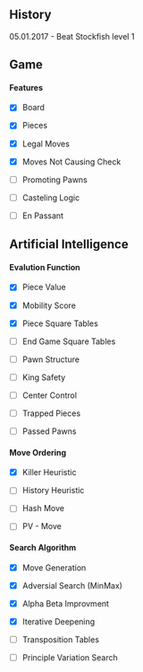 ## History

05.01.2017 - Beat Stockfish level 1


## Game
#### Features
- [x] Board
- [x] Pieces
- [x] Legal Moves
- [x] Moves Not Causing Check
- [ ] Promoting Pawns
- [ ] Casteling Logic
- [ ] En Passant


## Artificial Intelligence
#### Evalution Function
- [x] Piece Value
- [x] Mobility Score
- [x] Piece Square Tables
- [ ] End Game Square Tables
- [ ] Pawn Structure
- [ ] King Safety
- [ ] Center Control
- [ ] Trapped Pieces 
- [ ] Passed Pawns


#### Move Ordering
- [x] Killer Heuristic
- [ ] History Heuristic
- [ ] Hash Move
- [ ] PV - Move


#### Search Algorithm 
- [x] Move Generation
- [x] Adversial Search (MinMax)
- [x] Alpha Beta Improvment
- [x] Iterative Deepening
- [ ] Transposition Tables
- [ ] Principle Variation Search




